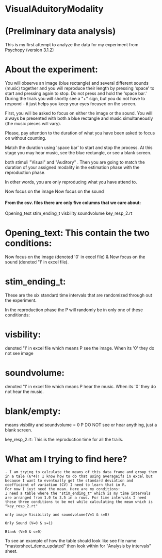 # VisualAduitoryModality

# (Preliminary data analysis)
This is my first attempt to analyze the data for my experiment from Psychopy (version 3.1.2)

# About the experiment: 
You will observe an image (blue rectangle) and several different sounds (music) together and you will reproduce their length by pressing 'space' to start and pressing again to stop. Do not press and hold the 'space bar.' During the trials you will shortly see a "+" sign, but you do not have to respond - it just helps you keep your eyes focused on the screen. 

First, you will be asked to focus on either the image or the sound. You will always be presented with both a blue rectangle and music simultaneously (the music pieces will vary). 

Please, pay attention to the duration of  what you have been asked to focus on without counting.  

Match the duration using 'space bar' to start and stop the process.  At this stage you may hear music, see the blue rectangle, or see a blank screen. 


 both stimuli "Visual" and "Auditory" . Then you are going to match the duration of your assigned modality in the estimation phase with the reproduction phase. 

In other words, you are only reproducing what you have attend to. 


Now focus on the image 
Now focus on the sound 

#### From the csv. files there are only five columns that we care about: 

Opening_text	stim_ending_t	visbility	soundvolume	key_resp_2.rt
  
 # Opening_text: This contain the two conditions: 
 
Now focus on the image (denoted '0' in excel file) & Now focus on the sound  (denoted '1' in excel file).

# stim_ending_t: 

These are the six standard time intervals that are randomized through out the experiment.

In the reproduction phase the P will randomly be in only one of these conditionds: 
 # visbility: 
 denoted '1' in excel file which means P see the image. When its '0' they do not see image
# soundvolume:  
denoted '1' in excel file which means P hear the music. When its '0' they do not hear the music. 
# blank/empty: 
means visbility and soundvolume = 0 P DO NOT see or hear anything, just a blank screen.

key_resp_2.rt: This is the reproduction time for all the trails. 


# What am I trying to find here?
	- I am trying to calculate the means of this data frame and group them in a tale (6*4)! I know how to do that using averageifs in excel but because I want to eventually get the standard deviation and coefficient of variation (CV) I need to learn that in R.
	For now I just need the mean. Here are my conditions:
	I need a table where the "stim_ending_t" which is my time intervals are arranged from 1.0 to 3.5 in a rows. For time intervals I need these three conditions to be met while calculating the mean which is "key_resp_2.rt"
	
	only image Visibility and soundvolume(V=1 & s=0)
	
	Only Sound (V=0 & s=1)
	
	Blank (V=0 & s=0)
	
To see an example of how the table should look like see file name "mastersheet_demo_updated" then look within for "Analysis by intervals" sheet.

